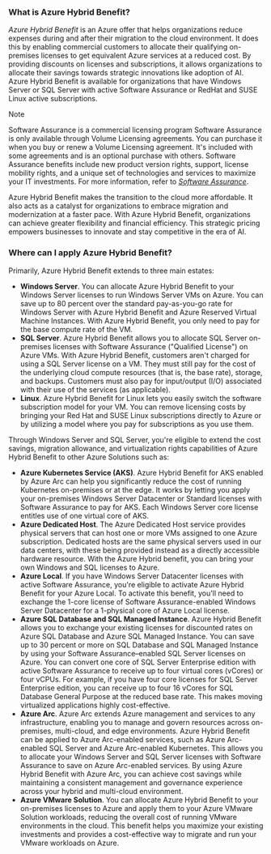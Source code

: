 ### What is Azure Hybrid Benefit?

*Azure Hybrid Benefit* is an Azure offer that helps organizations reduce expenses during and after their migration to the cloud environment. It does this by enabling commercial customers to allocate their qualifying on-premises licenses to get equivalent Azure services at a reduced cost. By providing discounts on licenses and subscriptions, it allows organizations to allocate their savings towards strategic innovations like adoption of AI. Azure Hybrid Benefit is available for organizations that have Windows Server or SQL Server with active Software Assurance or RedHat and SUSE Linux active subscriptions.

> [!NOTE]
> Software Assurance is a commercial licensing program Software Assurance is only available through Volume Licensing agreements. You can purchase it when you buy or renew a Volume Licensing agreement. It's included with some agreements and is an optional purchase with others. Software Assurance benefits include new product version rights, support, license mobility rights, and a unique set of technologies and services to maximize your IT investments. For more information, refer to [*Software Assurance*](https://www.microsoft.com/en-us/licensing/licensing-programs/software-assurance-default?oneroute=true).

Azure Hybrid Benefit makes the transition to the cloud more affordable. It also acts as a catalyst for organizations to embrace migration and modernization at a faster pace. With Azure Hybrid Benefit, organizations can achieve greater flexibility and financial efficiency. This strategic pricing empowers businesses to innovate and stay competitive in the era of AI.

### Where can I apply Azure Hybrid Benefit?

Primarily, Azure Hybrid Benefit extends to three main estates:

- **Windows Server**. You can allocate Azure Hybrid Benefit to your Windows Server licenses to run Windows Server VMs on Azure. You can save up to 80 percent over the standard pay-as-you-go rate for Windows Server with Azure Hybrid Benefit and Azure Reserved Virtual Machine Instances. With Azure Hybrid Benefit, you only need to pay for the base compute rate of the VM.
- **SQL Server**. Azure Hybrid Benefit allows you to allocate SQL Server on-premises licenses with Software Assurance ("Qualified License") on Azure VMs. With Azure Hybrid Benefit, customers aren't charged for using a SQL Server license on a VM. They must still pay for the cost of the underlying cloud compute resources (that is, the base rate), storage, and backups. Customers must also pay for input/output (I/O) associated with their use of the services (as applicable).
- **Linux**. Azure Hybrid Benefit for Linux lets you easily switch the software subscription model for your VM. You can remove licensing costs by bringing your Red Hat and SUSE Linux subscriptions directly to Azure or by utilizing a model where you pay for subscriptions as you use them.

Through Windows Server and SQL Server, you're eligible to extend the cost savings, migration allowance, and virtualization rights capabilities of Azure Hybrid Benefit to other Azure Solutions such as:

- **Azure Kubernetes Service (AKS)**. Azure Hybrid Benefit for AKS enabled by Azure Arc can help you significantly reduce the cost of running Kubernetes on-premises or at the edge. It works by letting you apply your on-premises Windows Server Datacenter or Standard licenses with Software Assurance to pay for AKS. Each Windows Server core license entitles use of one virtual core of AKS.
- **Azure Dedicated Host**. The Azure Dedicated Host service provides physical servers that can host one or more VMs assigned to one Azure subscription. Dedicated hosts are the same physical servers used in our data centers, with these being provided instead as a directly accessible hardware resource. With the Azure Hybrid benefit, you can bring your own Windows and SQL licenses to Azure.
- **Azure Local**. If you have Windows Server Datacenter licenses with active Software Assurance, you're eligible to activate Azure Hybrid Benefit for your Azure Local. To activate this benefit, you'll need to exchange the 1-core license of Software Assurance-enabled Windows Server Datacenter for a 1-physical core of Azure Local license.
- **Azure SQL Database and SQL Managed Instance**. Azure Hybrid Benefit allows you to exchange your existing licenses for discounted rates on Azure SQL Database and Azure SQL Managed Instance. You can save up to 30 percent or more on SQL Database and SQL Managed Instance by using your Software Assurance–enabled SQL Server licenses on Azure. You can convert one core of SQL Server Enterprise edition with active Software Assurance to receive up to four virtual cores (vCores) or four vCPUs. For example, if you have four core licenses for SQL Server Enterprise edition, you can receive up to four 16 vCores for SQL Database General Purpose at the reduced base rate. This makes moving virtualized applications highly cost-effective.
- **Azure Arc**. Azure Arc extends Azure management and services to any infrastructure, enabling you to manage and govern resources across on-premises, multi-cloud, and edge environments. Azure Hybrid Benefit can be applied to Azure Arc-enabled services, such as Azure Arc-enabled SQL Server and Azure Arc-enabled Kubernetes. This allows you to allocate your Windows Server and SQL Server licenses with Software Assurance to save on Azure Arc-enabled services. By using Azure Hybrid Benefit with Azure Arc, you can achieve cost savings while maintaining a consistent management and governance experience across your hybrid and multi-cloud environment.
- **Azure VMware Solution**. You can allocate Azure Hybrid Benefit to your on-premises licenses to Azure and apply them to your Azure VMware Solution workloads, reducing the overall cost of running VMware environments in the cloud. This benefit helps you maximize your existing investments and provides a cost-effective way to migrate and run your VMware workloads on Azure.
